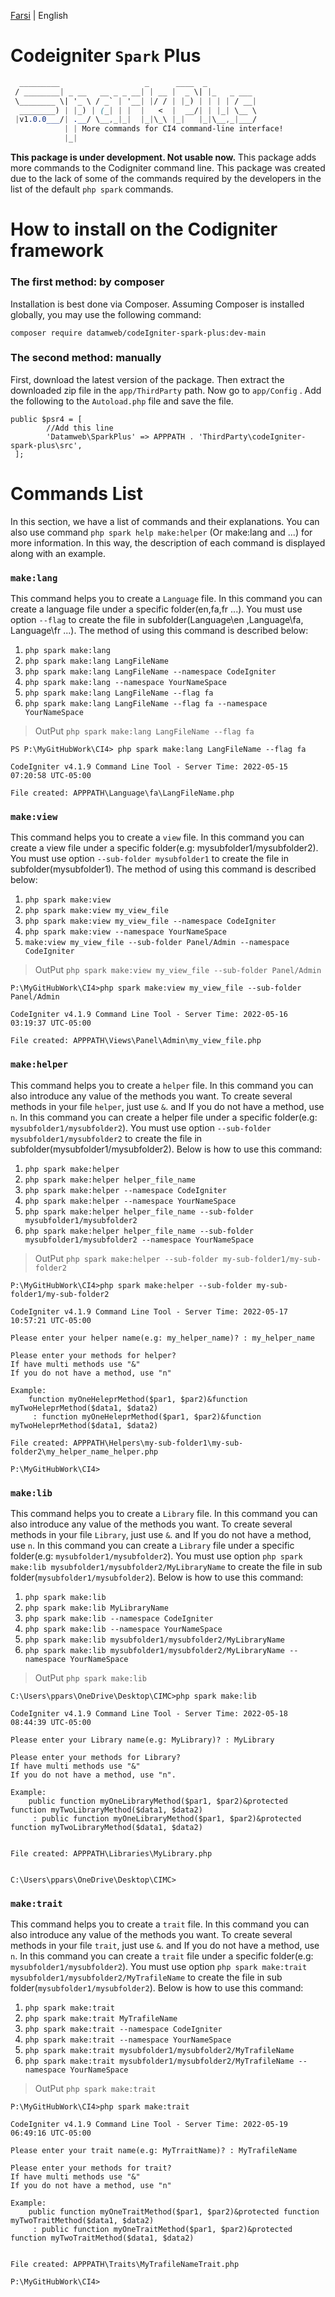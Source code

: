 [Farsi](./README.fa-IR.md) | English
# Codeigniter ``Spark`` Plus

```css
  _________                   _      ____  _
 / ________| _ __   __ _ _ __| | __ |  _ \| |_   _ ___ 
 \________ \| '_ \ / _` | '__| |/ / | |_) | | | | / __|
  ________) | |_) | (_| | |  |   <  |  __/| | |_| \__ \
 |v1.0.0___/| .__/ \__,_|_|  |_|\_\ |_|   |_|\__,_|___/
            | | More commands for CI4 command-line interface!
            |_|
```
__This package is under development. Not usable now.__
This package adds more commands to the Codigniter command line. This package was created due to the lack of some of the commands required by the developers in the list of the default ``php spark`` commands.

# How to install on the Codigniter framework

### The first method: by composer
Installation is best done via Composer. Assuming Composer is installed globally, you may use the following command:

``composer require datamweb/codeIgniter-spark-plus:dev-main``
### The second method: manually
First, download the latest version of the package. Then extract the downloaded zip file in the ``app/ThirdParty`` path. Now go to ``app/Config`` . Add the following to the ``Autoload.php`` file and save the file.

```
public $psr4 = [
        //Add this line
        'Datamweb\SparkPlus' => APPPATH . 'ThirdParty\codeIgniter-spark-plus\src',
 ];
 ```

# Commands List

In this section, we have a list of commands and their explanations. You can also use command `php spark help make:helper` (Or make:lang and ...) for more information. In this way, the description of each command is displayed along with an example.

### ``make:lang``

This command helps you to create a `Language` file. In this command you can create a language file under a specific folder(en,fa,fr ...). You must use option ``--flag`` to create the file in subfolder(Language\en ,Language\fa, Language\fr ...).
The method of using this command is described below:

1. ``php spark make:lang``
2. ``php spark make:lang LangFileName``
3. ``php spark make:lang LangFileName --namespace CodeIgniter``
4. ``php spark make:lang --namespace YourNameSpace``
5. ``php spark make:lang LangFileName --flag fa``
6. ``php spark make:lang LangFileName --flag fa --namespace YourNameSpace``


> OutPut ``php spark make:lang LangFileName --flag fa``

```
PS P:\MyGitHubWork\CI4> php spark make:lang LangFileName --flag fa

CodeIgniter v4.1.9 Command Line Tool - Server Time: 2022-05-15 07:20:58 UTC-05:00

File created: APPPATH\Language\fa\LangFileName.php

```

### ``make:view``

This command helps you to create a `view` file. In this command you can create a view file under a specific folder(e.g: mysubfolder1/mysubfolder2). You must use option ``--sub-folder mysubfolder1`` to create the file in subfolder(mysubfolder1).
The method of using this command is described below:

1. ``php spark make:view``
2. ``php spark make:view my_view_file``
3. ``php spark make:view my_view_file --namespace CodeIgniter``
4. ``php spark make:view --namespace YourNameSpace``
5. ``make:view my_view_file --sub-folder Panel/Admin --namespace CodeIgniter``


> OutPut ``php spark make:view my_view_file --sub-folder Panel/Admin``

```
P:\MyGitHubWork\CI4>php spark make:view my_view_file --sub-folder Panel/Admin

CodeIgniter v4.1.9 Command Line Tool - Server Time: 2022-05-16 03:19:37 UTC-05:00

File created: APPPATH\Views\Panel\Admin\my_view_file.php
```

### ``make:helper``

This command helps you to create a ``helper`` file. In this command you can also introduce any value of the methods you want. To create several methods in your file `helper`, just use `&`. and If you do not have a method, use  `n`. In this command you can create a helper file under a specific folder(e.g: `mysubfolder1/mysubfolder2`). You must use option ``--sub-folder mysubfolder1/mysubfolder2`` to create the file in subfolder(mysubfolder1/mysubfolder2).
Below is how to use this command:

1. ``php spark make:helper``
2. ``php spark make:helper helper_file_name``
3. ``php spark make:helper --namespace CodeIgniter``
4. ``php spark make:helper --namespace YourNameSpace``
5. ``php spark make:helper helper_file_name --sub-folder mysubfolder1/mysubfolder2``
6. ``php spark make:helper helper_file_name --sub-folder mysubfolder1/mysubfolder2 --namespace YourNameSpace``

> OutPut ``php spark make:helper --sub-folder my-sub-folder1/my-sub-folder2``

```
P:\MyGitHubWork\CI4>php spark make:helper --sub-folder my-sub-folder1/my-sub-folder2

CodeIgniter v4.1.9 Command Line Tool - Server Time: 2022-05-17 10:57:21 UTC-05:00

Please enter your helper name(e.g: my_helper_name)? : my_helper_name

Please enter your methods for helper?
If have multi methods use "&"
If you do not have a method, use "n"

Example:
    function myOneHeleprMethod($par1, $par2)&function myTwoHeleprMethod($data1, $data2)
     : function myOneHeleprMethod($par1, $par2)&function myTwoHeleprMethod($data1, $data2)                              

File created: APPPATH\Helpers\my-sub-folder1\my-sub-folder2\my_helper_name_helper.php

P:\MyGitHubWork\CI4>
```

### ``make:lib``

This command helps you to create a `Library` file. In this command you can also introduce any value of the methods you want. To create several methods in your file `Library`, just use `&`. and If you do not have a method, use  `n`. In this command you can create a `Library` file under a specific folder(e.g: `mysubfolder1/mysubfolder2`). You must use option `php spark make:lib mysubfolder1/mysubfolder2/MyLibraryName` to create the file in sub folder(`mysubfolder1/mysubfolder2`).
Below is how to use this command:

1. ``php spark make:lib``
2. ``php spark make:lib MyLibraryName``
3. ``php spark make:lib --namespace CodeIgniter``
4. ``php spark make:lib --namespace YourNameSpace``
5. ``php spark make:lib mysubfolder1/mysubfolder2/MyLibraryName``
6. ``php spark make:lib mysubfolder1/mysubfolder2/MyLibraryName --namespace YourNameSpace``

> OutPut ``php spark make:lib``

```
C:\Users\ppars\OneDrive\Desktop\CIMC>php spark make:lib

CodeIgniter v4.1.9 Command Line Tool - Server Time: 2022-05-18 08:44:39 UTC-05:00

Please enter your Library name(e.g: MyLibrary)? : MyLibrary

Please enter your methods for Library?
If have multi methods use "&"
If you do not have a method, use "n".

Example:
    public function myOneLibraryMethod($par1, $par2)&protected function myTwoLibraryMethod($data1, $data2)
     : public function myOneLibraryMethod($par1, $par2)&protected function myTwoLibraryMethod($data1, $data2)


File created: APPPATH\Libraries\MyLibrary.php


C:\Users\ppars\OneDrive\Desktop\CIMC>
```

### ``make:trait``

This command helps you to create a `trait` file. In this command you can also introduce any value of the methods you want. To create several methods in your file `trait`, just use `&`. and If you do not have a method, use  `n`. In this command you can create a `trait` file under a specific folder(e.g: `mysubfolder1/mysubfolder2`). You must use option `php spark make:trait mysubfolder1/mysubfolder2/MyTrafileName` to create the file in sub folder(`mysubfolder1/mysubfolder2`).
Below is how to use this command:

1. ``php spark make:trait``
2. ``php spark make:trait MyTrafileName``
3. ``php spark make:trait --namespace CodeIgniter``
4. ``php spark make:trait --namespace YourNameSpace``
5. ``php spark make:trait mysubfolder1/mysubfolder2/MyTrafileName``
6. ``php spark make:trait mysubfolder1/mysubfolder2/MyTrafileName --namespace YourNameSpace``

> OutPut ``php spark make:trait``

```
P:\MyGitHubWork\CI4>php spark make:trait

CodeIgniter v4.1.9 Command Line Tool - Server Time: 2022-05-19 06:49:16 UTC-05:00

Please enter your trait name(e.g: MyTrraitName)? : MyTrafileName

Please enter your methods for trait?
If have multi methods use "&"
If you do not have a method, use "n"

Example:
    public function myOneTraitMethod($par1, $par2)&protected function myTwoTraitMethod($data1, $data2)
     : public function myOneTraitMethod($par1, $par2)&protected function myTwoTraitMethod($data1, $data2)


File created: APPPATH\Traits\MyTrafileNameTrait.php

P:\MyGitHubWork\CI4>
```
